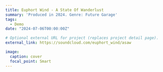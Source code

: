 ```yaml
---
title: Euphort Wind - A State Of Wanderlust
summary: 'Produced in 2024. Genre: Future Garage' 
tags:
  - Demo
date: "2024-07-06T00:00:00Z"

# Optional external URL for project (replaces project detail page).
external_link: https://soundcloud.com/euphort_wind/asaw

image:
  caption: cover
  focal_point: Smart
---
```

